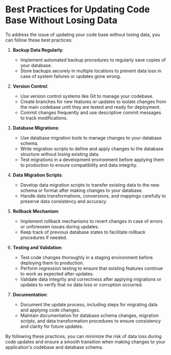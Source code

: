 # Best Practices for Updating Code Base Without Losing Data

To address the issue of updating your code base without losing data, you can follow these best practices:

1. **Backup Data Regularly**:
   - Implement automated backup procedures to regularly save copies of your database.
   - Store backups securely in multiple locations to prevent data loss in case of system failures or updates gone wrong.

2. **Version Control**:
   - Use version control systems like Git to manage your codebase.
   - Create branches for new features or updates to isolate changes from the main codebase until they are tested and ready for deployment.
   - Commit changes frequently and use descriptive commit messages to track modifications.

3. **Database Migrations**:
   - Use database migration tools to manage changes to your database schema.
   - Write migration scripts to define and apply changes to the database structure without losing existing data.
   - Test migrations in a development environment before applying them to production to ensure compatibility and data integrity.

4. **Data Migration Scripts**:
   - Develop data migration scripts to transfer existing data to the new schema or format after making changes to your database.
   - Handle data transformations, conversions, and mappings carefully to preserve data consistency and accuracy.

5. **Rollback Mechanism**:
   - Implement rollback mechanisms to revert changes in case of errors or unforeseen issues during updates.
   - Keep track of previous database states to facilitate rollback procedures if needed.

6. **Testing and Validation**:
   - Test code changes thoroughly in a staging environment before deploying them to production.
   - Perform regression testing to ensure that existing features continue to work as expected after updates.
   - Validate data integrity and correctness after applying migrations or updates to verify that no data loss or corruption occurred.

7. **Documentation**:
   - Document the update process, including steps for migrating data and applying code changes.
   - Maintain documentation for database schema changes, migration scripts, and data transformation procedures to ensure consistency and clarity for future updates.

By following these practices, you can minimize the risk of data loss during code updates and ensure a smooth transition when making changes to your application's codebase and database schema.
